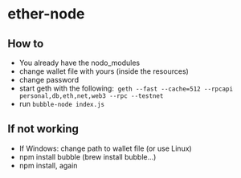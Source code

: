 # ether-node

## How to
- You already have the nodo_modules 
- change wallet file with yours (inside the resources)
- change password 
- start geth with the following:
  `geth --fast --cache=512 --rpcapi personal,db,eth,net,web3 --rpc --testnet`
- run `bubble-node index.js`

## If not working 
- If Windows: change path to wallet file (or use Linux)
- npm install bubble (brew install bubble...)
- npm install, again 
